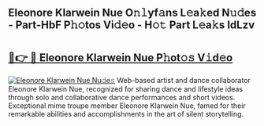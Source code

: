 ## Eleonore Klarwein Nue O𝚗𝚕yf𝚊ns L𝚎a𝚔ed N𝚞𝚍es - Part-HbF P𝚑𝚘tos Vi𝚍𝚎o - H𝚘𝚝 Part L𝚎a𝚔s IdLzv

# <h2><a href="http://kf5qhoq.oniu.top/?m=Eleonore+Klarwein+Nue">🔗👉 🔴 Eleonore Klarwein Nue P𝚑ot𝚘𝚜 V𝚒d𝚎o</a></h2>

[![Eleonore Klarwein Nue Nu𝚍e𝚜](https://i.imgur.com/0qMVB7G.gif)](http://kf5qhoq.oniu.top/?m=Eleonore+Klarwein+Nue)
Web-based artist and dance collaborator Eleonore Klarwein Nue, recognized for sharing dance and lifestyle ideas through solo and collaborative dance performances and short videos. Exceptional mime troupe member Eleonore Klarwein Nue, famed for their remarkable abilities and accomplishments in the art of silent storytelling.  
